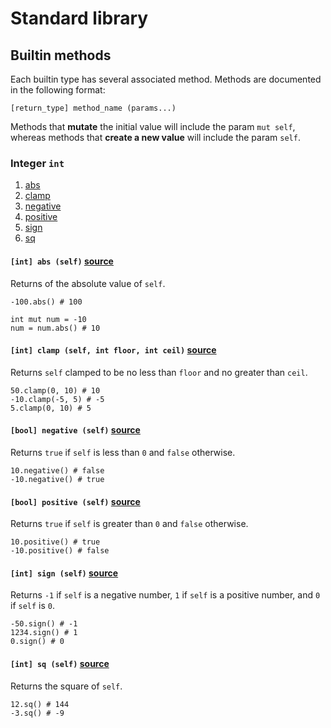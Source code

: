# Standard library

## Builtin methods

Each builtin type has several associated method. Methods are documented in the
following format:

`[return_type] method_name (params...)`

Methods that **mutate** the initial value will include the param `mut self`,
whereas methods that **create a new value** will include the param `self`.

### Integer `int` 

1. [abs](#int-abs-self-source)
1. [clamp](#int-clamp-self-int-floor-int-ceil-source)
1. [negative](#bool-negative-self-source)
1. [positive](#bool-positive-self-source)
1. [sign](#int-sign-self-source)
1. [sq](#int-sq-self-source)

#### `[int] abs (self)` [source](./../stdlib/integer.cupid#L4)

Returns of the absolute value of `self`.

```
-100.abs() # 100

int mut num = -10
num = num.abs() # 10
```

#### `[int] clamp (self, int floor, int ceil)` [source](./../stdlib/integer.cupid#L10)

Returns `self` clamped to be no less than `floor` and no greater than `ceil`.

```
50.clamp(0, 10) # 10
-10.clamp(-5, 5) # -5
5.clamp(0, 10) # 5
```

#### `[bool] negative (self)` [source](./../stdlib/integer.cupid#L16)

Returns `true` if `self` is less than `0` and `false` otherwise.

```
10.negative() # false
-10.negative() # true
```

#### `[bool] positive (self)` [source](./../stdlib/integer.cupid#L20)

Returns `true` if `self` is greater than `0` and `false` otherwise.

```
10.positive() # true
-10.positive() # false
```

#### `[int] sign (self)` [source](./../stdlib/integer.cupid#L23)

Returns `-1` if `self` is a negative number, `1` if `self` is a positive number, and `0` if `self` is `0`.

```
-50.sign() # -1
1234.sign() # 1
0.sign() # 0
```

#### `[int] sq (self)`  [source](./../stdlib/integer.cupid#L30)

Returns the square of `self`.

```
12.sq() # 144
-3.sq() # -9
```

